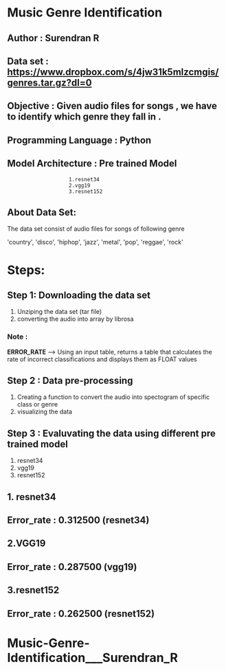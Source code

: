 # Music Genre Identification

## Author : Surendran R

## Data set :  https://www.dropbox.com/s/4jw31k5mlzcmgis/genres.tar.gz?dl=0

## Objective : Given audio files for songs , we have to  identify which genre they fall in .

## Programming Language : Python 

## Model Architecture : Pre trained Model 
                        1.resnet34
                        2.vgg19
                        3.resnet152

## About Data Set:

The data  set consist of audio files for songs of following genre

'country', 'disco', 'hiphop', 'jazz', 'metal', 'pop', 'reggae', 'rock'


# Steps:


## Step 1: **Downloading the data set**


1.   Unziping the data set (tar file)
2.   converting the audio into array by librosa



### **Note** :
**ERROR_RATE** --> Using an input table, returns a table that calculates the rate of incorrect classifications and displays them as FLOAT values

## Step 2 : **Data pre-processing**

1.   Creating a function to convert the audio into spectogram of specific class or genre
2.  visualizing the data



## Step 3 : **Evaluvating the data using different pre trained model** 

1.   resnet34
2.   vgg19
3.   resnet152







## 1. resnet34



## **Error_rate :** 0.312500 (resnet34)

## 2.VGG19

## **Error_rate :** 0.287500 (vgg19)

## 3.resnet152

## **Error_rate :** 0.262500 (resnet152)






# Music-Genre-Identification___Surendran_R
